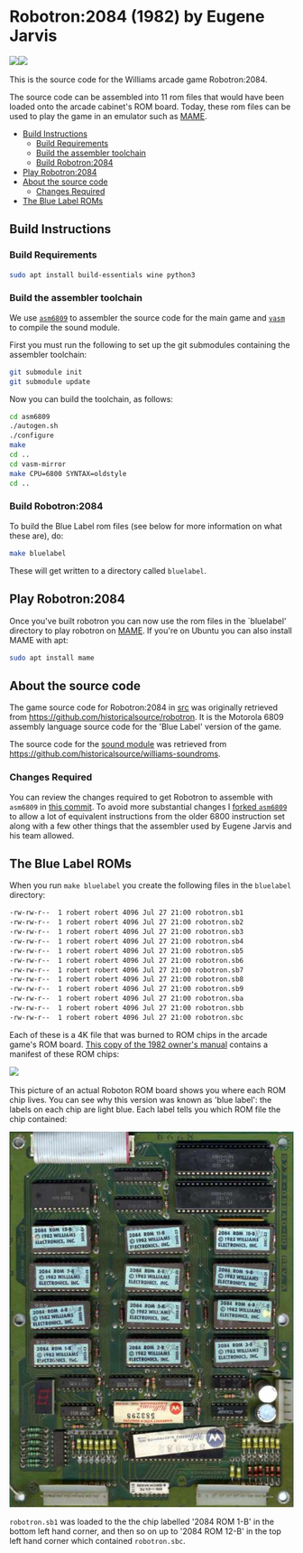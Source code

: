 # Robotron:2084 (1982) by Eugene Jarvis
<img src="https://user-images.githubusercontent.com/58846/126560318-91a00656-8c6d-46f1-9ace-2682d46403c7.png" height=250><img src="https://user-images.githubusercontent.com/58846/126560521-dce16621-3c6b-4a8a-95ef-605770977b81.gif" height=250>

This is the source code for the Williams arcade game Robotron:2084.

The source code can be assembled into 11 rom files that would have been loaded
onto the arcade cabinet's ROM board. Today, these rom files can be used to play
the game in an emulator such as [MAME](https://www.mamedev.org/release.html).


<!-- vim-markdown-toc GFM -->

* [Build Instructions](#build-instructions)
  * [Build Requirements](#build-requirements)
  * [Build the assembler toolchain](#build-the-assembler-toolchain)
  * [Build Robotron:2084](#build-robotron2084)
* [Play Robotron:2084](#play-robotron2084)
* [About the source code](#about-the-source-code)
  * [Changes Required](#changes-required)
* [The Blue Label ROMs](#the-blue-label-roms)

<!-- vim-markdown-toc -->
## Build Instructions

### Build Requirements
```sh
sudo apt install build-essentials wine python3
```

### Build the assembler toolchain

We use [`asm6809`](https://www.6809.org.uk/asm6809/) to assembler the source code for the main game and [`vasm`](http://www.compilers.de/vasm.html) to compile
the sound module. 

First you must run the following to set up the git submodules containing the assembler toolchain:

```sh
git submodule init
git submodule update
```

Now you can build the toolchain, as follows:

```sh
cd asm6809
./autogen.sh
./configure
make 
cd ..
cd vasm-mirror
make CPU=6800 SYNTAX=oldstyle
cd ..
```

### Build Robotron:2084

To build the Blue Label rom files (see below for more information on what these are), do:
```sh
make bluelabel
```
These will get written to a directory called `bluelabel`.

## Play Robotron:2084

Once you've built robotron you can now use the rom files in the `bluelabel' directory to play robotron on [MAME](https://www.mamedev.org/release.html). If you're on Ubuntu you can also install MAME with apt:
```sh
sudo apt install mame
```

## About the source code
The game source code for Robotron:2084 in [src](src) was originally retrieved from
https://github.com/historicalsource/robotron. It is the Motorola 6809 assembly language
source code for the 'Blue Label' version of the game.

The source code for the [sound module](src/VSNDRM3.SRC) was retrieved from https://github.com/historicalsource/williams-soundroms.

### Changes Required
You can review the changes required to get Robotron to assemble with `asm6809`
in [this
commit](https://github.com/mwenge/robotron/commit/f636fd4855eb7fcb719528f12078d8976678b915).
To avoid more substantial changes I [forked
`asm6809`](https://github.com/mwenge/asm6809) to allow a lot of equivalent
instructions from the older 6800 instruction set along with a few other things
that the assembler used by Eugene Jarvis and his team allowed.

## The Blue Label ROMs
When you run `make bluelabel` you create the following files in the `bluelabel` directory:

```sh
-rw-rw-r--  1 robert robert 4096 Jul 27 21:00 robotron.sb1
-rw-rw-r--  1 robert robert 4096 Jul 27 21:00 robotron.sb2
-rw-rw-r--  1 robert robert 4096 Jul 27 21:00 robotron.sb3
-rw-rw-r--  1 robert robert 4096 Jul 27 21:00 robotron.sb4
-rw-rw-r--  1 robert robert 4096 Jul 27 21:00 robotron.sb5
-rw-rw-r--  1 robert robert 4096 Jul 27 21:00 robotron.sb6
-rw-rw-r--  1 robert robert 4096 Jul 27 21:00 robotron.sb7
-rw-rw-r--  1 robert robert 4096 Jul 27 21:00 robotron.sb8
-rw-rw-r--  1 robert robert 4096 Jul 27 21:00 robotron.sb9
-rw-rw-r--  1 robert robert 4096 Jul 27 21:00 robotron.sba
-rw-rw-r--  1 robert robert 4096 Jul 27 21:00 robotron.sbb
-rw-rw-r--  1 robert robert 4096 Jul 27 21:00 robotron.sbc
```

Each of these is a 4K file that was burned to ROM chips in the arcade game's ROM board. [This copy of the 1982 owner's manual](https://www.robotron-2084.co.uk/manuals/robotron/robotron_upright_instruction_manual_mar_82.pdf) contains a manifest
of these ROM chips:

<img src="https://user-images.githubusercontent.com/58846/127220091-0d0159af-a232-48db-8de8-c733094402f9.png">

This picture of an actual Roboton ROM board shows you where each ROM chip lives. You can see why this version was known as 'blue label': the labels on each chip are light blue. Each label tells you which ROM file the chip contained:

<img src="images/robotronromboard.jpg">

`robotron.sb1` was loaded to the the chip labelled '2084 ROM 1-B' in the bottom left hand corner, and then so on up to '2084 ROM 12-B' in the top left hand corner which contained `robotron.sbc`.

